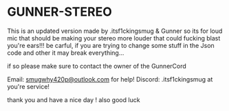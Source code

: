 # GUNNER-STEREO
This is an updated version made by .itsf1ckingsmug & Gunner
so its for loud mic that should be making your stereo more louder that could fucking blast you're ears!!!
be carful, if you are trying to change some stuff in the Json code and other it may break everything... 

if so please make sure to contact the owner of the GunnerCord 

Email: smugwhy420p@outlook.com for help!
Discord: .itsf1ckingsmug at you're service!

thank you and have a nice day ! also good luck